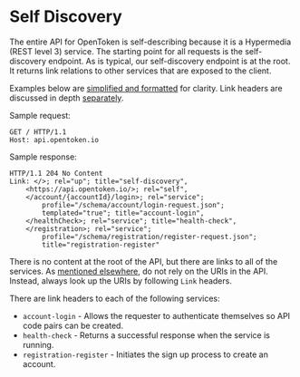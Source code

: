 Self Discovery
==============

The entire API for OpenToken is self-describing because it is a Hypermedia (REST level 3) service.  The starting point for all requests is the self-discovery endpoint.  As is typical, our self-discovery endpoint is at the root.  It returns link relations to other services that are exposed to the client.

Examples below are [simplified and formatted](example-formatting.md) for clarity.  Link headers are discussed in depth [separately](Links).

Sample request:

    GET / HTTP/1.1
    Host: api.opentoken.io

Sample response:

    HTTP/1.1 204 No Content
    Link: </>; rel="up"; title="self-discovery",
        <https://api.opentoken.io/>; rel="self",
        </account/{accountId}/login>; rel="service";
            profile="/schema/account/login-request.json";
            templated="true"; title="account-login",
        </healthCheck>; rel="service"; title="health-check",
        </registration>; rel="service";
            profile="/schema/registration/register-request.json";
            title="registration-register"

There is no content at the root of the API, but there are links to all of the services.  As [mentioned elsewhere][Links], do not rely on the URIs in the API.  Instead, always look up the URIs by following `Link` headers.

There are link headers to each of the following services:

* `account-login` - Allows the requester to authenticate themselves so API code pairs can be created.
* `health-check` - Returns a successful response when the service is running.
* `registration-register` - Initiates the sign up process to create an account.

[Links]: links.md
